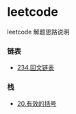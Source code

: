 # leetcode
leetcode 解题思路说明

### 链表

* [234.回文链表](./javascript/234.回文链表.js)


### 栈

* [20.有效的括号](./javascript/20.有效的括号.js)
